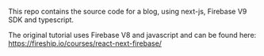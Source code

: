 This repo contains the source code for a blog, using next-js, Firebase V9 SDK and typescript.

The original tutorial uses Firebase V8 and javascript and can be found here: https://fireship.io/courses/react-next-firebase/
